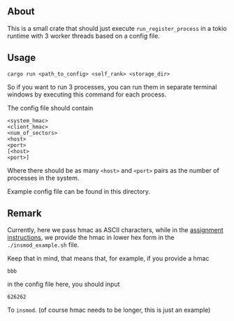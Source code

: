 ## About

This is a small crate that should just execute
`run_register_process` in a tokio runtime with 3 worker threads
based on a config file.

## Usage
```
cargo run <path_to_config> <self_rank> <storage_dir>
```
So if you want to run 3 processes, you can run them in separate
terminal windows by executing this command for each process.

The config file should contain
```
<system_hmac>
<client_hmac>
<num_of_sectors>
<host>
<port>
[<host>
<port>]
```
Where there should be as many `<host>` and `<port>` pairs as 
the number of processes in the system.

Example config file can be found in this directory.
## Remark
Currently, here we pass hmac as ASCII characters, while in the
[assignment instructions](https://www.mimuw.edu.pl/~iwanicki/courses/ds/2024/labs/LA2/linux_driver.html),
we provide the hmac in lower hex form in the `./insmod_example.sh` file.

Keep that in mind, that means that, for example, if you provide a hmac 
```
bbb
``` 
in the config file here,
you should input 
```
626262
```

To `insmod`. (of course hmac needs to be longer, this is just an example)